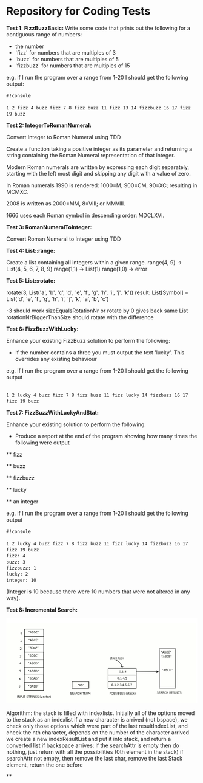 # Repository for Coding Tests 

**Test 1: FizzBuzzBasic:**
Write some code that prints out the following for a contiguous range of numbers:

* the number
* 'fizz' for numbers that are multiples of 3
* 'buzz' for numbers that are multiples of 5
* 'fizzbuzz' for numbers that are multiples of 15

e.g. if I run the program over a range from 1-20 I should get the following output:


```
#!console

1 2 fizz 4 buzz fizz 7 8 fizz buzz 11 fizz 13 14 fizzbuzz 16 17 fizz 19 buzz

```

**Test 2: IntegerToRomanNumeral:**

Convert Integer to Roman Numeral using TDD

Create a function taking a positive integer as its parameter and returning a string containing the Roman Numeral representation of that integer.

Modern Roman numerals are written by expressing each digit separately, starting with the left most digit and skipping any digit with a value of zero.

In Roman numerals 1990 is rendered: 1000=M, 900=CM, 90=XC; resulting in MCMXC. 

2008 is written as 2000=MM, 8=VIII; or MMVIII. 

1666 uses each Roman symbol in descending order: MDCLXVI.


**Test 3: RomanNumeralToInteger:**

Convert Roman Numeral to Integer using TDD

**Test 4: List::range:**

Create a list containing all integers within a given range.
range(4, 9) -> List(4, 5, 6, 7, 8, 9)
range(1,1) -> List(1)
range(1,0) -> error

**Test 5: List::rotate:**

rotate(3, List('a', 'b', 'c', 'd', 'e', 'f', 'g', 'h', 'i', 'j', 'k'))
result: List[Symbol] = List('d', 'e', 'f', 'g', 'h', 'i', 'j', 'k', 'a', 'b', 'c')

-3 should work
sizeEqualsRotationNr or rotate by 0 gives back same List
rotationNrBiggerThanSize should rotate with the difference

**Test 6: FizzBuzzWithLucky:**

Enhance your existing FizzBuzz solution to perform the following:

* If the number contains a three you must output the text 'lucky'. This overrides any existing behaviour

e.g. if I run the program over a range from 1-20 I should get the following output


```

1 2 lucky 4 buzz fizz 7 8 fizz buzz 11 fizz lucky 14 fizzbuzz 16 17 fizz 19 buzz

```

**Test 7: FizzBuzzWithLuckyAndStat:**

Enhance your existing solution to perform the following:

* Produce a report at the end of the program showing how many times the following were output

** fizz

** buzz

** fizzbuzz

** lucky

** an integer

e.g. if I run the program over a range from 1-20 I should get the following output


```
#!console

1 2 lucky 4 buzz fizz 7 8 fizz buzz 11 fizz lucky 14 fizzbuzz 16 17 fizz 19 buzz
fizz: 4
buzz: 3
fizzbuzz: 1
lucky: 2
integer: 10
```
(Integer is 10 because there were 10 numbers that were not altered in any way).

**Test 8: Incremental Search:**

![incremental search design](/docs/incsearch.png "incremental search design")

Algorithm:
  the stack is filled with indexlists. Initially all of the options moved to the stack as an indexlist
  if a new character is arrived (not bspace), we check only those options which were part of the last resultIndexList,
  and check the nth character, depends on the number of the character arrived
  we create a new indexResultList and put it into stack, and return a converted list
  if backspace arrives: if the searchAttr is empty then do nothing, just return with all the possibilities (0th element in the stack)
  if searchAttr not empty, then remove the last char, remove the last Stack element, return the one before
  


**

